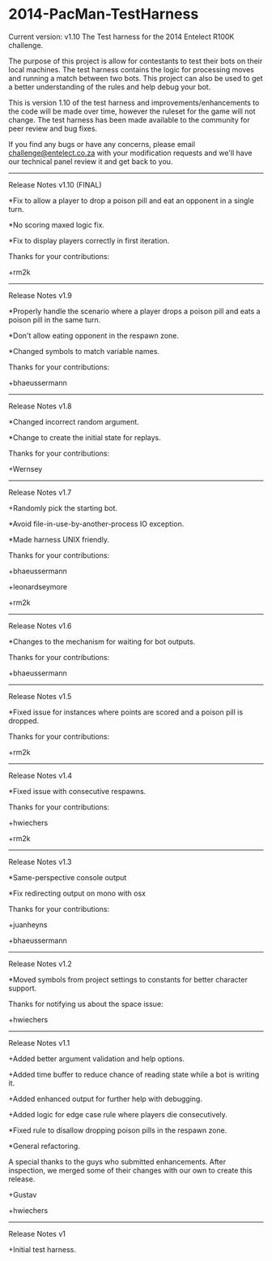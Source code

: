 2014-PacMan-TestHarness
=======================
Current version: v1.10
The Test harness for the 2014 Entelect R100K challenge.

The purpose of this project is allow for contestants to test their bots on their local machines. The test harness contains the logic for processing moves and running a match between two bots. This project can also be used to get a better understanding of the rules and help debug your bot.

This is version 1.10 of the test harness and improvements/enhancements to the code will be made over time, however the ruleset for the game will not change. The test harness has been made available to the community for peer review and bug fixes.

If you find any bugs or have any concerns, please email challenge@entelect.co.za with your modification requests and we'll have our technical panel review it and get back to you. 

-----------------------
Release Notes v1.10 (FINAL)

*Fix to allow a player to drop a poison pill and eat an opponent in a single turn.

*No scoring maxed logic fix.

*Fix to display players correctly in first iteration.

Thanks for your contributions:

+rm2k

-----------------------
Release Notes v1.9

*Properly handle the scenario where a player drops a poison pill and eats a poison pill in the same turn.

*Don't allow eating opponent in the respawn zone.

*Changed symbols to match variable names.

Thanks for your contributions:

+bhaeussermann

-----------------------
Release Notes v1.8

*Changed incorrect random argument.

*Change to create the initial state for replays.

Thanks for your contributions:

+Wernsey

-----------------------
Release Notes v1.7

+Randomly pick the starting bot.

*Avoid file-in-use-by-another-process IO exception.

*Made harness UNIX friendly.

Thanks for your contributions:

+bhaeussermann

+leonardseymore

+rm2k

-----------------------
Release Notes v1.6

*Changes to the mechanism for waiting for bot outputs.

Thanks for your contributions:

+bhaeussermann

-----------------------
Release Notes v1.5

*Fixed issue for instances where points are scored and a poison pill is dropped.

Thanks for your contributions:

+rm2k

-----------------------
Release Notes v1.4

*Fixed issue with consecutive respawns.

Thanks for your contributions:

+hwiechers

+rm2k

-----------------------
Release Notes v1.3

*Same-perspective console output

*Fix redirecting output on mono with osx

Thanks for your contributions:

+juanheyns

+bhaeussermann

-----------------------
Release Notes v1.2

*Moved symbols from project settings to constants for better character support.

Thanks for notifying us about the space issue:

+hwiechers

-----------------------
Release Notes v1.1

+Added better argument validation and help options.

+Added time buffer to reduce chance of reading state while a bot is writing it.

+Added enhanced output for further help with debugging.

+Added logic for edge case rule where players die consecutively.

*Fixed rule to disallow dropping poison pills in the respawn zone.

*General refactoring.

A special thanks to the guys who submitted enhancements. After inspection, we merged some of their changes with our own to create this release.

+Gustav

+hwiechers

-----------------------
Release Notes v1

+Initial test harness.
